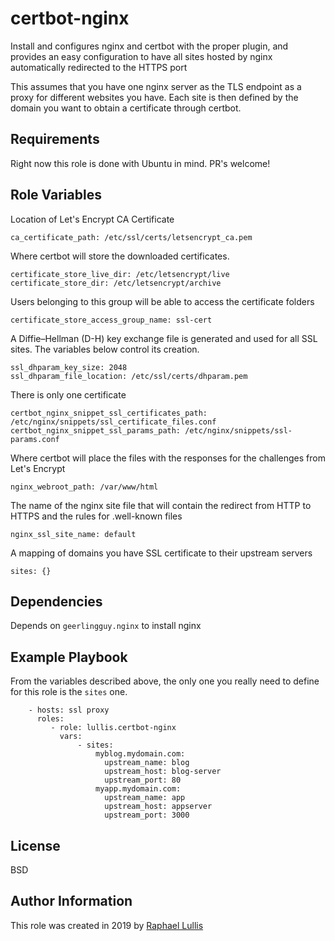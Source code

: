 certbot-nginx
=============

Install and configures nginx and certbot with the proper plugin, and
provides an easy configuration to have all sites hosted by nginx
automatically redirected to the HTTPS port

This assumes that you have one nginx server as the TLS endpoint as a
proxy for different websites you have. Each site is then defined by
the domain you want to obtain a certificate through certbot.


Requirements
------------

Right now this role is done with Ubuntu in mind. PR's welcome!


Role Variables
--------------

Location of Let's Encrypt CA Certificate
```
ca_certificate_path: /etc/ssl/certs/letsencrypt_ca.pem
```

Where certbot will store the downloaded certificates.
```
certificate_store_live_dir: /etc/letsencrypt/live
certificate_store_dir: /etc/letsencrypt/archive
```

Users belonging to this group will be able to access the certificate folders
```
certificate_store_access_group_name: ssl-cert
```

A Diffie–Hellman (D-H) key exchange file is generated and used for all
SSL sites. The variables below control its creation.
```
ssl_dhparam_key_size: 2048
ssl_dhparam_file_location: /etc/ssl/certs/dhparam.pem
```

There is only one certificate
```
certbot_nginx_snippet_ssl_certificates_path: /etc/nginx/snippets/ssl_certificate_files.conf
certbot_nginx_snippet_ssl_params_path: /etc/nginx/snippets/ssl-params.conf
```

Where certbot will place the files with the responses for the challenges from Let's Encrypt
```
nginx_webroot_path: /var/www/html
```

The name of the nginx site file that will contain the redirect from
HTTP to HTTPS and the rules for .well-known files
```
nginx_ssl_site_name: default
```

A mapping of domains you have SSL certificate to their upstream servers
```
sites: {}
```

Dependencies
------------

Depends on `geerlingguy.nginx` to install nginx


Example Playbook
----------------

From the variables described above, the only one you really need to
define for this role is the `sites` one.

```
    - hosts: ssl proxy
      roles:
         - role: lullis.certbot-nginx
           vars:
               - sites:
                   myblog.mydomain.com:
                     upstream_name: blog
                     upstream_host: blog-server
                     upstream_port: 80
                   myapp.mydomain.com:
                     upstream_name: app
                     upstream_host: appserver
                     upstream_port: 3000
```

License
-------

BSD


Author Information
------------------

This role was created in 2019 by [Raphael Lullis](https://raphael.lullis.net)
